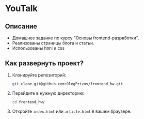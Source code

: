 # YouTalk

## Описание

- Домашнее задание по курсу "Основы frontend-разработки".
- Реализованы страницы блога и статьи.
- Использованы html и css

## Как развернуть проект?

1. Клонируйте репозиторий:
    ```bash
    git clone git@github.com:OlegPrizov/frontend_hw.git
    ```
2. Перейдите в нужную директорию:
    ```bash
    cd frontend_hw/
    ```
3. Откройте `index.html` или `article.html` в вашем браузере.